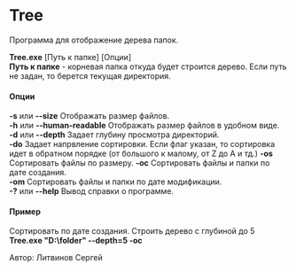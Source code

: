 # Tree
Программа для отображение дерева папок.  

**Tree.exe** [Путь к папке] [Опции]  
**Путь к папке** - корневая папка откуда будет строится дерево. Если путь не задан, то берется текущая директория.
#### Опции
**-s** или **--size** Отображать размер файлов.  
**-h** или **--human-readable** Отображать размер файлов в удобном виде.  
**-d** или **--depth** Задает глубину просмотра директорий.  
**-do** Задает напрвление сортировки. Если флаг указан, то сортировка идет в обратном порядке (от большого к малому, от Z до A и тд.)
**-os** Сортировать файлы по размеру.
**-oс** Сортировать файлы и папки по дате создания.  
**-om** Сортировать файлы и папки по дате модификации.  
**-?** или **--help** Вывод справки о программе.  
#### Пример
Сортировать по дате создания. Строить дерево с глубиной до 5  
**Tree.exe "D:\folder" --depth=5 -oc**  

Автор: Литвинов Сергей
